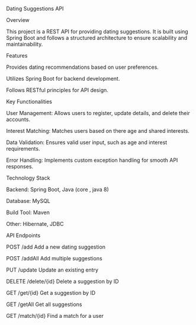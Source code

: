 Dating Suggestions API

Overview

This project is a REST API for providing dating suggestions. It is built using Spring Boot and follows a structured architecture to ensure scalability and maintainability.

Features

Provides dating recommendations based on user preferences.

Utilizes Spring Boot for backend development.

Follows RESTful principles for API design.

Key Functionalities

User Management: Allows users to register, update details, and delete their accounts.

Interest Matching: Matches users based on there age and shared interests.

Data Validation: Ensures valid user input, such as age and interest requirements.

Error Handling: Implements custom exception handling for smooth API responses.

Technology Stack

Backend: Spring Boot, Java (core , java 8)

Database: MySQL

Build Tool: Maven

Other: Hibernate, JDBC




API Endpoints

POST   /add   Add a new dating suggestion

POST  /addAll  Add multiple suggestions

PUT   /update   Update an existing entry

DELETE  /delete/{id}   Delete a suggestion by ID

GET  /get/{id}   Get a suggestion by ID

GET   /getAll  Get all suggestions

GET  /match/{id}   Find a match for a user
